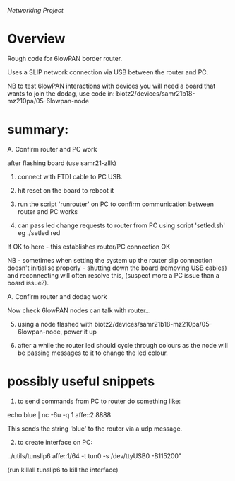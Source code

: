 *Networking Project*

# Overview

Rough code for 6lowPAN border router.

Uses a SLIP network connection via USB between the router and PC.

NB to test 6lowPAN interactions with devices you will need a board that wants
to join the dodag, use code in: biotz2/devices/samr21b18-mz210pa/05-6lowpan-node


# summary:

A. Confirm router and PC work

after flashing board (use samr21-zllk)

1. connect with FTDI cable to PC USB.

2. hit reset on the board to reboot it

3. run the script 'runrouter' on PC to confirm communication between router and PC works

4. can pass led change requests to router from PC using script 'setled.sh' eg
    ./setled red

If OK to here - this establishes router/PC connection OK

NB - sometimes when setting the system up the router slip connection doesn't
initialise properly - shutting down the board (removing USB cables) and
reconnecting will often resolve this, (suspect more a PC issue than a board issue?).

A. Confirm router and dodag work

Now check 6lowPAN nodes can talk with router...

5. using a node flashed with biotz2/devices/samr21b18-mz210pa/05-6lowpan-node, power it up

6. after a while the router led should cycle through colours as the node will
   be passing messages to it to change the led colour.



# possibly useful snippets

1. to send commands from PC to router do something like:

echo blue | nc -6u -q 1 affe::2 8888

This sends the string 'blue' to the router via a udp message.


2. to create interface on PC:

../utils/tunslip6 affe::1/64 -t tun0 -s /dev/ttyUSB0 -B115200"

(run killall tunslip6 to kill the interface)
